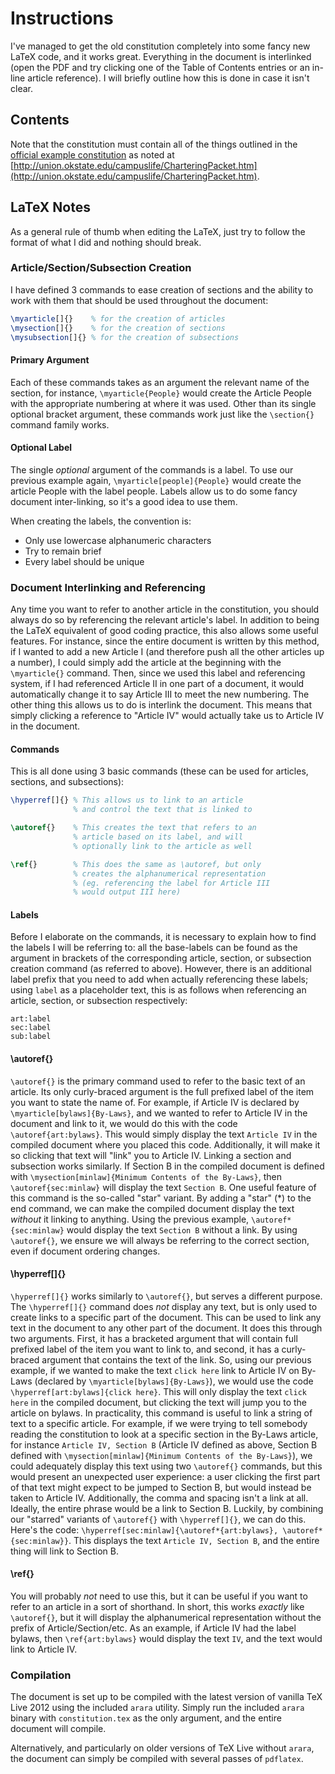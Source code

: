 Instructions
============

I've managed to get the old constitution completely into some fancy new LaTeX code, and it works great. Everything in the document is interlinked (open the PDF and try clicking one of the Table of Contents entries or an in-line article reference). I will briefly outline how this is done in case it isn't clear.

## Contents

Note that the constitution must contain all of the things outlined in the [official example constitution](http://union.okstate.edu/campuslife/Documents/D-SampleConstitutionforStudentOrganizations2012_000.doc) as noted at [http://union.okstate.edu/campuslife/CharteringPacket.htm](http://union.okstate.edu/campuslife/CharteringPacket.htm).

## LaTeX Notes

As a general rule of thumb when editing the LaTeX, just try to follow the format of what I did and nothing should break.

### Article/Section/Subsection Creation

I have defined 3 commands to ease creation of sections and the ability to work with them that should be used throughout the document:
```latex
\myarticle[]{}    % for the creation of articles
\mysection[]{}    % for the creation of sections
\mysubsection[]{} % for the creation of subsections
```

#### Primary Argument

Each of these commands takes as an argument the relevant name of the section, for instance, `\myarticle{People}` would create the Article People with the appropriate numbering at where it was used. Other than its single optional bracket argument, these commands work just like the `\section{}` command family works.

#### Optional Label

The single *optional* argument of the commands is a label. To use our previous example again, `\myarticle[people]{People}` would create the article People with the label people. Labels allow us to do some fancy document inter-linking, so it's a good idea to use them.

When creating the labels, the convention is:

- Only use lowercase alphanumeric characters
- Try to remain brief
- Every label should be unique

### Document Interlinking and Referencing

Any time you want to refer to another article in the constitution, you should always do so by referencing the relevant article's label. In addition to being the LaTeX equivalent of good coding practice, this also allows some useful features. For instance, since the entire document is written by this method, if I wanted to add a new Article I (and therefore push all the other articles up a number), I could simply add the article at the beginning with the `\myarticle{}` command. Then, since we used this label and referencing system, if I had referenced Article II in one part of a document, it would automatically change it to say Article III to meet the new numbering. The other thing this allows us to do is interlink the document. This means that simply clicking a reference to "Article IV" would actually take us to Article IV in the document.

#### Commands

This is all done using 3 basic commands (these can be used for articles, sections, and subsections):
```latex
\hyperref[]{} % This allows us to link to an article
              % and control the text that is linked to

\autoref{}    % This creates the text that refers to an
              % article based on its label, and will 
              % optionally link to the article as well

\ref{}        % This does the same as \autoref, but only
              % creates the alphanumerical representation
              % (eg. referencing the label for Article III
              % would output III here)
```
#### Labels

Before I elaborate on the commands, it is necessary to explain how to find the labels I will be referring to: all the base-labels can be found as the argument in brackets of the corresponding article, section, or subsection creation command (as referred to above). However, there is an additional label prefix that you need to add when actually referencing these labels; using `label` as a placeholder text, this is as follows when referencing an article, section, or subsection respectively:

```
art:label
sec:label
sub:label
```

#### \autoref{}

`\autoref{}` is the primary command used to refer to the basic text of an article. Its only curly-braced argument is the full prefixed label of the item you want to state the name of. For example, if Article IV is declared by `\myarticle[bylaws]{By-Laws}`, and we wanted to refer to Article IV in the document and link to it, we would do this with the code `\autoref{art:bylaws}`. This would simply display the text `Article IV` in the compiled document where you placed this code. Additionally, it will make it so clicking that text will "link" you to Article IV. Linking a section and subsection works similarly. If Section B in the compiled document is defined with `\mysection[minlaw]{Minimum Contents of the By-Laws}`, then `\autoref{sec:minlaw}` will display the text `Section B`. One useful feature of this command is the so-called "star" variant. By adding a "star" (*) to the end command, we can make the compiled document display the text *without* it linking to anything. Using the previous example, `\autoref*{sec:minlaw}` would display the text `Section B` without a link. By using `\autoref{}`, we ensure we will always be referring to the correct section, even if document ordering changes.

#### \hyperref[]{}

`\hyperref[]{}` works similarly to `\autoref{}`, but serves a different purpose. The `\hyperref[]{}` command does *not* display any text, but is only used to create links to a specific part of the document. This can be used to link any text in the document to any other part of the document. It does this through two arguments. First, it has a bracketed argument that will contain full prefixed label of the item you want to link to, and second, it has a curly-braced argument that contains the text of the link. So, using our previous example, if we wanted to make the text `click here` link to Article IV on By-Laws (declared by `\myarticle[bylaws]{By-Laws}`), we would use the code `\hyperref[art:bylaws]{click here}`. This will only display the text `click here` in the compiled document, but clicking the text will jump you to the article on bylaws. In practicality, this command is useful to link a string of text to a specific article. For example, if we were trying to tell somebody reading the constitution to look at a specific section in the By-Laws article, for instance `Article IV, Section B` (Article IV defined as above, Section B defined with `\mysection[minlaw]{Minimum Contents of the By-Laws}`), we could adequately display this text using two `\autoref{}` commands, but this would present an unexpected user experience: a user clicking the first part of that text might expect to be jumped to Section B, but would instead be taken to Article IV. Additionally, the comma and spacing isn't a link at all. Ideally, the entire phrase would be a link to Section B. Luckily, by combining our "starred" variants of `\autoref{}` with `\hyperref[]{}`, we can do this. Here's the code: `\hyperref[sec:minlaw]{\autoref*{art:bylaws}, \autoref*{sec:minlaw}}`. This displays the text `Article IV, Section B`, and the entire thing will link to Section B.

#### \ref{}

You will probably *not* need to use this, but it can be useful if you want to refer to an article in a sort of shorthand. In short, this works *exactly* like `\autoref{}`, but it will display the alphanumerical representation without the prefix of Article/Section/etc. As an example, if Article IV had the label bylaws, then `\ref{art:bylaws}` would display the text `IV`, and the text would link to Article IV.

### Compilation

The document is set up to be compiled with the latest version of vanilla TeX Live 2012 using the included `arara` utility. Simply run the included `arara` binary with `constitution.tex` as the only argument, and the entire document will compile.

Alternatively, and particularly on older versions of TeX Live without `arara`, the document can simply be compiled with several passes of `pdflatex`.